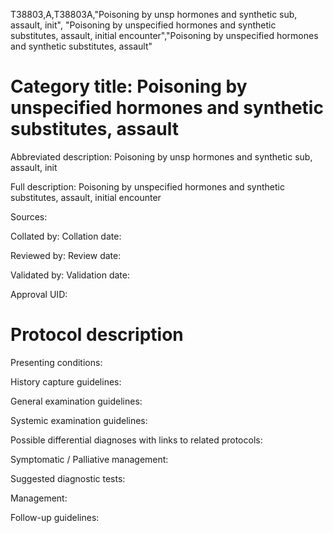 T38803,A,T38803A,"Poisoning by unsp hormones and synthetic sub, assault, init", "Poisoning by unspecified hormones and synthetic substitutes, assault, initial encounter","Poisoning by unspecified hormones and synthetic substitutes, assault"
# Category title: Poisoning by unspecified hormones and synthetic substitutes, assault

Abbreviated description: Poisoning by unsp hormones and synthetic sub, assault, init

Full description: Poisoning by unspecified hormones and synthetic substitutes, assault, initial encounter

Sources:

Collated by:
Collation date:

Reviewed by:
Review date:

Validated by:
Validation date:

Approval UID:

# Protocol description

Presenting conditions:

History capture guidelines:

General examination guidelines:

Systemic examination guidelines:

Possible differential diagnoses with links to related protocols:

Symptomatic / Palliative management:

Suggested diagnostic tests:

Management:

Follow-up guidelines:
